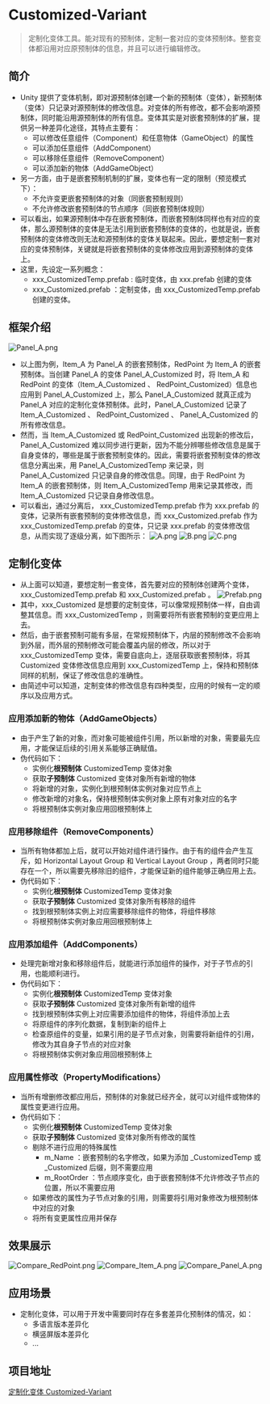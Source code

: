 # Customized-Variant

> 定制化变体工具。能对现有的预制体，定制一套对应的变体预制体。整套变体都沿用对应原预制体的信息，并且可以进行编辑修改。

## 简介 
- Unity 提供了变体机制，即对源预制体创建一个新的预制体（变体），新预制体（变体）只记录对源预制体的修改信息。对变体的所有修改，都不会影响源预制体，同时能沿用源预制体的所有信息。变体其实是对嵌套预制体的扩展，提供另一种差异化途径，其特点主要有：
    - 可以修改任意组件（Component）和任意物体（GameObject）的属性
    - 可以添加任意组件（AddComponent）
    - 可以移除任意组件（RemoveComponent）
    - 可以添加新的物体（AddGameObject）
- 另一方面，由于是嵌套预制机制的扩展，变体也有一定的限制（预览模式下）：
    - 不允许变更嵌套预制体的对象（同嵌套预制规则）
    - 不允许修改嵌套预制体的节点顺序（同嵌套预制体规则）
- 可以看出，如果源预制体中存在嵌套预制体，而嵌套预制体同样也有对应的变体，那么源预制体的变体是无法引用到嵌套预制体的变体的，也就是说，嵌套预制体的变体修改则无法和源预制体的变体关联起来。因此，要想定制一套对应的变体预制体，关键就是将嵌套预制体的变体修改应用到源预制体的变体上。
- 这里，先设定一系列概念：
    - xxx_CustomizedTemp.prefab : 临时变体，由 xxx.prefab 创建的变体
    - xxx_Customized.prefab ：定制变体，由 xxx_CustomizedTemp.prefab 创建的变体。

## 框架介绍
![Panel_A.png](/img/Unity/CustomizedVariant/Panel_A.png?raw=true)
- 以上图为例，Item_A 为 Panel_A 的嵌套预制体，RedPoint 为 Item_A 的嵌套预制体。当创建 Panel_A 的变体 Panel_A_Customized 时，将 Item_A 和 RedPoint 的变体（Item_A_Customized 、 RedPoint_Customized）信息也应用到 Panel_A_Customized 上，那么 Panel_A_Customized 就真正成为 Panel_A 对应的定制化变体预制体。此时，Panel_A_Customized 记录了 Item_A_Customized 、 RedPoint_Customized 、 Panel_A_Customized 的所有修改信息。
- 然而，当 Item_A_Customized 或 RedPoint_Customized 出现新的修改后，Panel_A_Customized 难以同步进行更新，因为不能分辨哪些修改信息是属于自身变体的，哪些是属于嵌套预制变体的。因此，需要将嵌套预制变体的修改信息分离出来，用 Panel_A_CustomizedTemp 来记录，则 Panel_A_Customized 只记录自身的修改信息。同理，由于 RedPoint 为 Item_A 的嵌套预制体，则 Item_A_CustomizedTemp 用来记录其修改，而 Item_A_Customized 只记录自身修改信息。
- 可以看出，通过分离后， xxx_CustomizedTemp.prefab 作为 xxx.prefab 的变体，记录所有嵌套预制的变体修改信息，而 xxx_Customized.prefab 作为 xxx_CustomizedTemp.prefab 的变体，只记录 xxx.prefab 的变体修改信息，从而实现了逐级分离，如下图所示：
![A.png](/img/Unity/CustomizedVariant/A.png?raw=true)
![B.png](/img/Unity/CustomizedVariant/B.png?raw=true)
![C.png](/img/Unity/CustomizedVariant/C.png?raw=true)

## 定制化变体
- 从上面可以知道，要想定制一套变体，首先要对应的预制体创建两个变体，xxx_CustomizedTemp.prefab 和 xxx_Customized.prefab 。
![Prefab.png](/img/Unity/CustomizedVariant/Prefab.png?raw=true)
- 其中，xxx_Customized 是想要的定制变体，可以像常规预制体一样，自由调整其信息。而 xxx_CustomizedTemp ，则需要将所有嵌套预制的变更应用上去。
- 然后，由于嵌套预制可能有多层，在常规预制体下，内层的预制修改不会影响到外层，而外层的预制修改可能会覆盖内层的修改，所以对于 xxx_CustomizedTemp 变体，需要自底向上，逐层获取嵌套预制体，将其 Customized 变体修改信息应用到 xxx_CustomizedTemp 上，保持和预制体同样的机制，保证了修改信息的准确性。
- 由简述中可以知道，定制变体的修改信息有四种类型，应用的时候有一定的顺序以及应用方式。

### 应用添加新的物体（AddGameObjects）
- 由于产生了新的对象，而对象可能被组件引用，所以新增的对象，需要最先应用，才能保证后续的引用关系能够正确赋值。
- 伪代码如下：
    - 实例化**根预制体** CustomizedTemp 变体对象
    - 获取**子预制体** Customized 变体对象所有新增的物体
    - 将新增的对象，实例化到根预制体实例对象对应节点上
    - 修改新增的对象名，保持根预制体实例对象上原有对象对应的名字
    - 将根预制体实例对象应用回根预制体上

### 应用移除组件（RemoveComponents）
- 当所有物体都加上后，就可以开始对组件进行操作。由于有的组件会产生互斥，如 Horizontal Layout Group 和 Vertical Layout Group ，两者同时只能存在一个，所以需要先移除旧的组件，才能保证新的组件能够正确应用上去。
- 伪代码如下：
    - 实例化**根预制体** CustomizedTemp 变体对象
    - 获取**子预制体** Customized 变体对象所有移除的组件
    - 找到根预制体实例上对应需要移除组件的物体，将组件移除
    - 将根预制体实例对象应用回根预制体上

### 应用添加组件（AddComponents）
- 处理完新增对象和移除组件后，就能进行添加组件的操作，对于子节点的引用，也能顺利进行。
- 伪代码如下：
    - 实例化**根预制体** CustomizedTemp 变体对象
    - 获取**子预制体** Customized 变体对象所有新增的组件
    - 找到根预制体实例上对应需要添加组件的物体，将组件添加上去
    - 将原组件的序列化数据，复制到新的组件上
    - 检查原组件的变量，如果引用的是子节点对象，则需要将新组件的引用，修改为其自身子节点的对应对象
    - 将根预制体实例对象应用回根预制体上

### 应用属性修改（PropertyModifications）
- 当所有增删修改都应用后，预制体的对象就已经齐全，就可以对组件或物体的属性变更进行应用。
- 伪代码如下：
    - 实例化**根预制体** CustomizedTemp 变体对象
    - 获取**子预制体** Customized 变体对象所有修改的属性
    - 剔除不进行应用的特殊属性
        - m_Name ：嵌套预制的名字修改，如果为添加 _CustomizedTemp 或 _Customized 后缀，则不需要应用
        - m_RootOrder ：节点顺序变化，由于嵌套预制体不允许修改子节点的位置，所以不需要应用
    - 如果修改的属性为子节点对象的引用，则需要将引用对象修改为根预制体中对应的对象
    - 将所有变更属性应用并保存

## 效果展示
![Compare_RedPoint.png](/img/Unity/CustomizedVariant/Compare_Redpoint.png?raw=true)
![Compare_Item_A.png](/img/Unity/CustomizedVariant/Compare_Item_A.png?raw=true)
![Compare_Panel_A.png](/img/Unity/CustomizedVariant/Compare_Panel_A.png?raw=true)

## 应用场景
- 定制化变体，可以用于开发中需要同时存在多套差异化预制体的情况，如：
    - 多语言版本差异化
    - 横竖屏版本差异化
    - ...

## 项目地址
[定制化变体 Customized-Variant](https://github.com/FallingXun/Customized-Variant.git)
